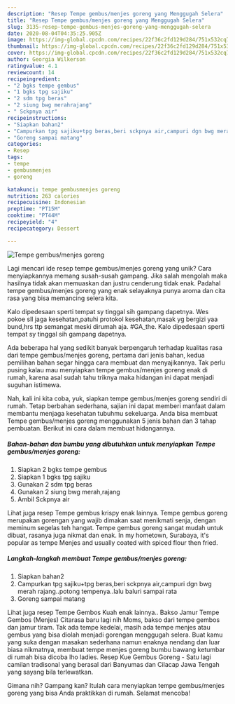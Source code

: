 ```yaml
---
description: "Resep Tempe gembus/menjes goreng yang Menggugah Selera"
title: "Resep Tempe gembus/menjes goreng yang Menggugah Selera"
slug: 3135-resep-tempe-gembus-menjes-goreng-yang-menggugah-selera
date: 2020-08-04T04:35:25.905Z
image: https://img-global.cpcdn.com/recipes/22f36c2fd129d284/751x532cq70/tempe-gembusmenjes-goreng-foto-resep-utama.jpg
thumbnail: https://img-global.cpcdn.com/recipes/22f36c2fd129d284/751x532cq70/tempe-gembusmenjes-goreng-foto-resep-utama.jpg
cover: https://img-global.cpcdn.com/recipes/22f36c2fd129d284/751x532cq70/tempe-gembusmenjes-goreng-foto-resep-utama.jpg
author: Georgia Wilkerson
ratingvalue: 4.1
reviewcount: 14
recipeingredient:
- "2 bgks tempe gembus"
- "1 bgks tpg sajiku"
- "2 sdm tpg beras"
- "2 siung bwg merahrajang"
- " Sckpnya air"
recipeinstructions:
- "Siapkan bahan2"
- "Campurkan tpg sajiku+tpg beras,beri sckpnya air,campuri dgn bwg merah rajang..potong tempenya..lalu baluri sampai rata"
- "Goreng sampai matang"
categories:
- Resep
tags:
- tempe
- gembusmenjes
- goreng

katakunci: tempe gembusmenjes goreng 
nutrition: 263 calories
recipecuisine: Indonesian
preptime: "PT15M"
cooktime: "PT44M"
recipeyield: "4"
recipecategory: Dessert

---
```



![Tempe gembus/menjes goreng](https://img-global.cpcdn.com/recipes/22f36c2fd129d284/751x532cq70/tempe-gembusmenjes-goreng-foto-resep-utama.jpg)

Lagi mencari ide resep tempe gembus/menjes goreng yang unik? Cara menyiapkannya memang susah-susah gampang. Jika salah mengolah maka hasilnya tidak akan memuaskan dan justru cenderung tidak enak. Padahal tempe gembus/menjes goreng yang enak selayaknya punya aroma dan cita rasa yang bisa memancing selera kita.

Kalo dipedesaan sperti tempat sy tinggal sih gampang dapetnya. Wes pokoe sll jaga kesehatan,patuhi protokol kesehatan,masak yg bergizi yaa bund,hrs ttp semangat meski dirumah aja. #GA_the. Kalo dipedesaan sperti tempat sy tinggal sih gampang dapetnya.

Ada beberapa hal yang sedikit banyak berpengaruh terhadap kualitas rasa dari tempe gembus/menjes goreng, pertama dari jenis bahan, kedua pemilihan bahan segar hingga cara membuat dan menyajikannya. Tak perlu pusing kalau mau menyiapkan tempe gembus/menjes goreng enak di rumah, karena asal sudah tahu triknya maka hidangan ini dapat menjadi suguhan istimewa.


Nah, kali ini kita coba, yuk, siapkan tempe gembus/menjes goreng sendiri di rumah. Tetap berbahan sederhana, sajian ini dapat memberi manfaat dalam membantu menjaga kesehatan tubuhmu sekeluarga. Anda bisa membuat Tempe gembus/menjes goreng menggunakan 5 jenis bahan dan 3 tahap pembuatan. Berikut ini cara dalam membuat hidangannya.

<!--inarticleads1-->

##### Bahan-bahan dan bumbu yang dibutuhkan untuk menyiapkan Tempe gembus/menjes goreng:

1. Siapkan 2 bgks tempe gembus
1. Siapkan 1 bgks tpg sajiku
1. Gunakan 2 sdm tpg beras
1. Gunakan 2 siung bwg merah,rajang
1. Ambil  Sckpnya air


Lihat juga resep Tempe gembus krispy enak lainnya. Tempe gembus goreng merupakan gorengan yang wajib dimakan saat menikmati senja, dengan meminum segelas teh hangat. Tempe gembus goreng sangat mudah untuk dibuat, rasanya juga nikmat dan enak. In my hometown, Surabaya, it&#39;s popular as tempe Menjes and usually coated with spiced flour then fried. 

<!--inarticleads2-->

##### Langkah-langkah membuat Tempe gembus/menjes goreng:

1. Siapkan bahan2
1. Campurkan tpg sajiku+tpg beras,beri sckpnya air,campuri dgn bwg merah rajang..potong tempenya..lalu baluri sampai rata
1. Goreng sampai matang


Lihat juga resep Tempe Gembos Kuah enak lainnya.. Bakso Jamur Tempe Gembos (Menjes) Citarasa baru lagi nih Moms, bakso dari tempe gembos dan jamur tiram. Tak ada tempe kedelai, masih ada tempe menjes atau gembus yang bisa diolah menjadi gorengan menggugah selera. Buat kamu yang suka dengan masakan sederhana namun enaknya nendang dan luar biasa nikmatnya, membuat tempe menjes goreng bumbu bawang ketumbar di rumah bisa dicoba lho ladies. Resep Kue Gembus Goreng - Satu lagi camilan tradisonal yang berasal dari Banyumas dan Cilacap Jawa Tengah yang sayang bila terlewatkan. 

Gimana nih? Gampang kan? Itulah cara menyiapkan tempe gembus/menjes goreng yang bisa Anda praktikkan di rumah. Selamat mencoba!
